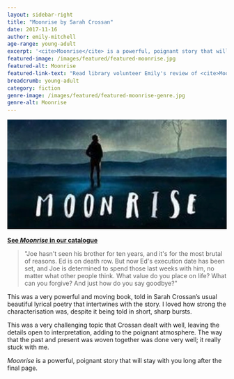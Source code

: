```yaml
---
layout: sidebar-right
title: "Moonrise by Sarah Crossan"
date: 2017-11-16
author: emily-mitchell
age-range: young-adult
excerpt: '<cite>Moonrise</cite> is a powerful, poignant story that will stay with you long after the final page.'
featured-image: /images/featured/featured-moonrise.jpg
featured-alt: Moonrise
featured-link-text: "Read library volunteer Emily's review of <cite>Moonrise</cite>, by Sarah Crossan."
breadcrumb: young-adult
category: fiction
genre-image: /images/featured/featured-moonrise-genre.jpg
genre-alt: Moonrise
---
```


![Moonrise](/images/featured/featured-moonrise.jpg)

**[See <cite>Moonrise</cite> in our catalogue](https://suffolk.spydus.co.uk/cgi-bin/spydus.exe/ENQ/OPAC/BIBENQ?BRN=2183901)**

> "Joe hasn't seen his brother for ten years, and it's for the most brutal of reasons. Ed is on death row. But now Ed's execution date has been set, and Joe is determined to spend those last weeks with him, no matter what other people think. What value do you place on life? What can you forgive? And just how do you say goodbye?"

This was a very powerful and moving book, told in Sarah Crossan’s usual beautiful lyrical poetry that intertwines with the story. I loved how strong the characterisation was, despite it being told in short, sharp bursts.

This was a very challenging topic that Crossan dealt with well, leaving the details open to interpretation, adding to the poignant atmosphere. The way that the past and present was woven together was done very well; it really stuck with me.

<cite>Moonrise</cite> is a powerful, poignant story that will stay with you long after the final page.
